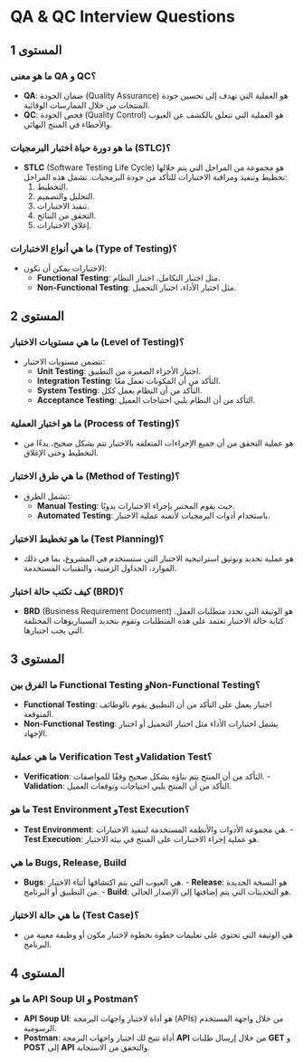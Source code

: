 # QA & QC Interview Questions

## المستوى 1

### **ما هو معنى QA و QC؟**

- **QA**: ضمان الجودة (Quality Assurance) هو العملية التي تهدف إلى تحسين جودة المنتجات من خلال الممارسات الوقائية.
- **QC**: فحص الجودة (Quality Control) هو العملية التي تتعلق بالكشف عن العيوب والأخطاء في المنتج النهائي.

### **ما هو دورة حياة اختبار البرمجيات (STLC)؟**

- **STLC** (Software Testing Life Cycle) هو مجموعة من المراحل التي يتم خلالها تخطيط وتنفيذ ومراقبة الاختبارات للتأكد من جودة البرمجيات. تشمل هذه المراحل:
  1.  التخطيط.
  2.  التحليل والتصميم.
  3.  تنفيذ الاختبارات.
  4.  التحقق من النتائج.
  5.  إغلاق الاختبارات.

### **ما هي أنواع الاختبارات (Type of Testing)؟**

- الاختبارات يمكن أن تكون:
  - **Functional Testing**: مثل اختبار التكامل، اختبار النظام.
  - **Non-Functional Testing**: مثل اختبار الأداء، اختبار التحميل.

## المستوى 2

### **ما هي مستويات الاختبار (Level of Testing)؟**

- تتضمن مستويات الاختبار:
  - **Unit Testing**: اختبار الأجزاء الصغيرة من التطبيق.
  - **Integration Testing**: التأكد من أن المكونات تعمل معًا.
  - **System Testing**: التأكد من أن النظام يعمل ككل.
  - **Acceptance Testing**: التأكد من أن النظام يلبي احتياجات العميل.

### **ما هو اختبار العملية (Process of Testing)؟**

- هو عملية التحقق من أن جميع الإجراءات المتعلقة بالاختبار تتم بشكل صحيح، بدءًا من التخطيط وحتى الإغلاق.

### **ما هي طرق الاختبار (Method of Testing)؟**

- تشمل الطرق:
  - **Manual Testing**: حيث يقوم المختبر بإجراء الاختبارات يدويًا.
  - **Automated Testing**: باستخدام أدوات البرمجيات لأتمتة عملية الاختبار.

### **ما هو تخطيط الاختبار (Test Planning)؟**

- هو عملية تحديد وتوثيق استراتيجية الاختبار التي ستستخدم في المشروع، بما في ذلك الموارد، الجداول الزمنية، والتقنيات المستخدمة.

### **كيف تكتب حالة اختبار (BRD)؟**

- **BRD** (Business Requirement Document) هو الوثيقة التي تحدد متطلبات العمل. كتابة حالة الاختبار تعتمد على هذه المتطلبات وتقوم بتحديد السيناريوهات المختلفة التي يجب اختبارها.

## المستوى 3

### **ما الفرق بين Functional Testing وNon-Functional Testing؟**

- **Functional Testing**: اختبار يعمل على التأكد من أن التطبيق يقوم بالوظائف المتوقعة.
- **Non-Functional Testing**: يشمل اختبارات الأداء مثل اختبار التحميل أو اختبار الإجهاد.

### **ما هي عملية Verification Test وValidation Test؟**

- **Verification**: التأكد من أن المنتج يتم بناؤه بشكل صحيح وفقًا للمواصفات. - **Validation**: التأكد من أن المنتج يلبي احتياجات وتوقعات العميل.

### **ما هو Test Environment وTest Execution؟**

- **Test Environment**: هي مجموعة الأدوات والأنظمة المستخدمة لتنفيذ الاختبارات. - **Test Execution**: هو عملية إجراء الاختبارات على المنتج في بيئة الاختبار.

### **ما هي Bugs, Release, Build**

- **Bugs**: هي العيوب التي يتم اكتشافها أثناء الاختبار. - **Release**: هو النسخة الجديدة من التطبيق أو البرنامج. - **Build**: هو التحديثات التي يتم إضافتها إلى الإصدار الحالي.

### **ما هي حالة الاختبار (Test Case)؟**

- هي الوثيقة التي تحتوي على تعليمات خطوة بخطوة لاختبار مكون أو وظيفة معينة من البرنامج.

## المستوى 4

### **ما هو API Soup UI و Postman؟**

- **API Soup UI**: هو أداة لاختبار واجهات البرمجة (APIs) من خلال واجهة المستخدم الرسومية.
- **Postman**: أداة تتيح لك اختبار واجهات البرمجة **API** من خلال إرسال طلبات **GET** و **POST** إلى **API** والتحقق من الاستجابة.
